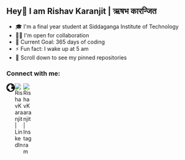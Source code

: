 ## Hey👋 I am Rishav Karanjit | ऋषभ कारन्जित
<ul>
  <li>🎓 I'm a final year student at Siddaganga Institute of Technology</li>
  <li>🤝🏻 I'm open for collaboration</li>
  <li>🎯 Current Goal: 365 days of coding</li>
  <li>⚡ Fun fact: I wake up at 5 am
  <li>📌 Scroll down to see my pinned repositories</li>
</ul>

### Connect with me:

[<img align="left" alt="karanjitrishav.me" width="22px" src="https://raw.githubusercontent.com/iconic/open-iconic/master/svg/globe.svg" />][website]
[<img align="left" alt="RishavKaranjit | LinkedIn" width="22px" src="https://cdn.jsdelivr.net/npm/simple-icons@v3/icons/linkedin.svg" />][linkedin]
[<img align="left" alt="RishavKaranjit | Instagram" width="22px" src="https://cdn.jsdelivr.net/npm/simple-icons@v3/icons/instagram.svg" />][instagram]
                 

[website]: http://karanjitrishav.me/
[instagram]: https://www.instagram.com/rishav.karanjit/
[linkedin]: https://www.linkedin.com/in/rishavkaranjit/

